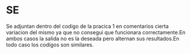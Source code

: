 # SE

Se adjuntan dentro del codigo de la pracica 1 en comentarios cierta variacion del mismo ya que no consegui que funcionara correctamente.En ambos casos la salida no es la deseada pero alternan sus resultados.En todo caso los codigos son similares.
